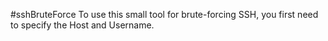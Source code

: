 #sshBruteForce
To use this small tool for brute-forcing SSH,
you first need to specify the Host and Username.

